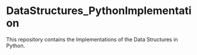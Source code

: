 # DataStructures_PythonImplementation
This repository contains the Implementations of the Data Structures in Python.
